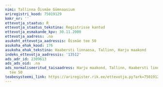```yaml
---
nimi: Tallinna Õismäe Gümnaasium
ariregistri_kood: 75019129
kmkr_nr: ''
ettevotja_staatus: R
ettevotja_staatus_tekstina: Registrisse kantud
ettevotja_esmakande_kpv: 30.11.2000
ettevotja_aadress: .na
asukoht_ettevotja_aadressis: Õismäe tee 50
asukoha_ehak_kood: 176
asukoha_ehak_tekstina: Haabersti linnaosa, Tallinn, Harju maakond
indeks_ettevotja_aadressis: '13512'
ads_adr_id: 2309613
ads_ads_oid: .na
ads_normaliseeritud_taisaadress: Harju maakond, Tallinn, Haabersti linnaosa, Õismäe
  tee 50
teabesysteemi_link: https://ariregister.rik.ee/ettevotja.py?ark=75019129&ref=rekvisiidid
---
```

